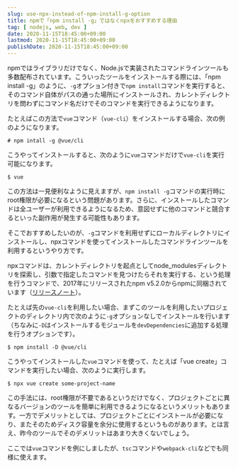 ```yaml
---
slug: use-npx-instead-of-npm-install-g-option
title: npmで「npm install -g」ではなくnpxをおすすめする理由
tag: [ nodejs, web, dev ]
date: 2020-11-15T18:45:00+09:00
lastmod: 2020-11-15T18:45:00+09:00
publishDate: 2020-11-15T18:45:00+09:00
---
```


npmではライブラリだけでなく、Node.jsで実装されたコマンドラインツールも多数配布されています。こういったツールをインストールする際には、「npm install -g」のように、`-g`オプション付きで`npm install`コマンドを実行すると、そのコマンド自体がパスの通った場所にインストールされ、カレントディレクトリを問わずにコマンド名だけでそのコマンドを実行できるようになります。

たとえばこの方法で`vue`コマンド（`vue-cli`）をインストールする場合、次の例のようになります。

```
# npm intall -g @vue/cli
```

こうやってインストールすると、次のように`vue`コマンドだけで`vue-cli`を実行可能になります。

```
$ vue
```

この方法は一見便利なように見えますが、`npm install -g`コマンドの実行時にroot権限が必要になるという問題があります。さらに、インストールしたコマンドは全ユーザーが利用できるようになるため、意図せずに他のコマンドと競合するといった副作用が発生する可能性もあります。

そこでおすすめしたいのが、`-g`コマンドを利用せずにローカルディレクトリにインストールし、npxコマンドを使ってインストールしたコマンドラインツールを利用するというやり方です。

npxコマンドは、カレントディレクトリを起点としてnode_modulesディレクトリを探索し、引数で指定したコマンドを見つけたらそれを実行する、という処理を行うコマンドで、2017年にリリースされたnpm v5.2.0からnpmに同梱されています（[リリースノート](https://github.com/npm/npm/releases/tag/v5.2.0)）。

たとえば先の`vue-cli`を利用したい場合、まずこのツールを利用したいプロジェクトのディレクトリ内で次のように`-g`オプションなしでインストールを行います（ちなみに`-D`はインストールするモジュールを`devDependencies`に追加する処理を行うオプションです）。

```
$ npm install -D @vue/cli
```

こうやってインストールした`vue`コマンドを使って、たとえば「vue create」コマンドを実行したい場合、次のように実行します。

```
$ npx vue create some-project-name
```

この手法には、root権限が不要であるというだけでなく、プロジェクトごとに異なるバージョンのツールを簡単に利用できるようになるというメリットもあります。一方でデメリットとしては、プロジェクトごとにインストールが必要になり、またそのためディスク容量を余分に使用するというものがあります。とは言え、昨今のツールでそのデメリットはあまり大きくないでしょう。

ここでは`vue`コマンドを例にしましたが、`tsc`コマンドや`webpack-cli`などでも同様に使えます。






